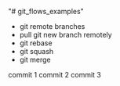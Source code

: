 "# git_flows_examples" 

- git remote branches
- pull git new branch remotely
- git rebase
- git squash
- git merge 

commit 1
commit 2
commit 3